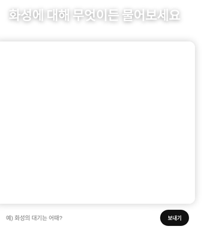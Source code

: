 <!doctype html>
<html lang="ko">
<head>
<meta charset="utf-8"/>
<meta name="viewport" content="width=device-width,initial-scale=1"/>
<title>화성 AI 대화봇</title>
<style>
  html,body{
    margin:0;padding:0;background:transparent;
    font-family:-apple-system,BlinkMacSystemFont,"Noto Sans KR",sans-serif;
  }
  #app{
    width:100%;max-width:900px;margin:0 auto;
    display:flex;flex-direction:column;align-items:center;
  }
  h1{
    color:#fff;font-size:34px;text-align:center;margin:40px 0 10px;font-weight:900;
    text-shadow:0 2px 12px rgba(0,0,0,.4);
  }
  small{
    color:#fff;opacity:.85;margin-bottom:20px;display:block;text-align:center;
  }
  #chat{
    width:100%;
    background:rgba(255,255,255,.95);
    border-radius:16px;
    padding:16px;
    box-shadow:0 0 20px rgba(0,0,0,.2);
    height:400px;              /* 고정 높이 */
    overflow-y:auto;           /* 자동 스크롤 */
    display:flex;flex-direction:column;gap:10px;
  }
  .bubble{
    padding:12px 16px;border-radius:14px;line-height:1.6;white-space:pre-wrap;
    box-shadow:0 3px 10px rgba(0,0,0,.1);
    max-width:80%;
  }
  .user{align-self:flex-end;background:#111;color:#fff;}
  .ai{align-self:flex-start;background:#f5f5f5;color:#000;position:relative;}
  .copy-btn{
    position:absolute;top:4px;right:8px;
    font-size:11px;border:none;background:#ddd;border-radius:10px;padding:2px 6px;cursor:pointer;
  }
  .input-wrap{
    display:flex;gap:8px;margin-top:16px;width:100%;
  }
  #q{
    flex:1;padding:12px 16px;border-radius:999px;border:none;font-size:15px;
  }
  #send{
    background:#111;color:#fff;border:none;border-radius:999px;padding:12px 20px;cursor:pointer;font-weight:700;
  }
</style>
</head>
<body>
<div id="app">
  <h1>화성에 대해 무엇이든 물어보세요</h1>
  <small>Ask anything about Mars • 일상 대화도 가능</small>
  <div id="chat"></div>
  <div class="input-wrap">
    <input id="q" placeholder="예) 화성의 대기는 어때?" />
    <button id="send">보내기</button>
  </div>
</div>

<script>
const chat=document.getElementById('chat');
const qEl=document.getElementById('q');
const send=document.getElementById('send');

const GEMINI_API_KEY="";  //AIzaSyCfHHLRT8XLHtEdRhOwaB0WEOr4JyjhXcc

function addBubble(text,who){
  const div=document.createElement('div');
  div.className='bubble '+who;
  div.textContent=text;
  if(who==='ai'){
    const copy=document.createElement('button');
    copy.textContent='복사';
    copy.className='copy-btn';
    copy.onclick=()=>{navigator.clipboard.writeText(div.textContent);copy.textContent='완료';setTimeout(()=>copy.textContent='복사',1000)};
    div.appendChild(copy);
  }
  chat.appendChild(div);
  chat.scrollTop=chat.scrollHeight;
}

async function ask(){
  const q=qEl.value.trim();
  if(!q)return;
  addBubble(q,'user');
  qEl.value='';
  addBubble('답변 중...','ai');
  chat.scrollTop=chat.scrollHeight;

  try{
    if(!GEMINI_API_KEY){
      chat.lastChild.textContent='⚠️ API 키가 설정되지 않았습니다. Google Makersuite 키를 추가해주세요.';
      return;
    }
    const r=await fetch(`https://generativelanguage.googleapis.com/v1beta/models/gemini-1.5-flash-latest:generateContent?key=${GEMINI_API_KEY}`,{
      method:'POST',headers:{'Content-Type':'application/json'},
      body:JSON.stringify({
        contents:[{parts:[{text:`너는 한국어로 대화하는 AI야. 과학, 우주, 일상에 대해 간결하고 따뜻하게 대답해줘.\n질문:${q}`}]}]
      })
    });
    const j=await r.json();
    const a=j?.candidates?.[0]?.content?.parts?.[0]?.text||'응답을 받을 수 없습니다.';
    chat.lastChild.textContent=a;
  }catch(e){
    chat.lastChild.textContent='⚠️ 네트워크 오류 혹은 CORS 제한으로 응답 실패';
  }
}

send.onclick=ask;
qEl.addEventListener('keydown',e=>{if(e.key==='Enter'){ask();}});
</script>
</body>
</html>
